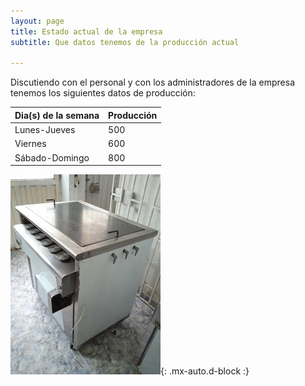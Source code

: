 ```yaml
---
layout: page
title: Estado actual de la empresa
subtitle: Que datos tenemos de la producción actual

--- 
```

Discutiendo con el personal y con los administradores de la empresa tenemos los siguientes datos de producción:

<p align="center">

| Dia(s) de la semana | Producción | 
| :------ |:--- | 
| Lunes-Jueves | 500 |
| Viernes | 600 |
| Sábado-Domingo | 800 |

</p>

![horno](/assets/img/horno.jpg){: .mx-auto.d-block :}




